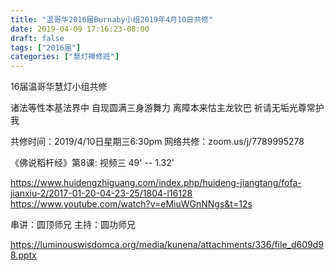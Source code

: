 ```yaml
---
title: "温哥华2016届Burnaby小组2019年4月10日共修"
date: 2019-04-09 17:16:23-08:00
draft: false
tags: ["2016届"]
categories: ["慧灯禅修班"]
---
```

16届温哥华慧灯小组共修

诸法等性本基法界中 
自现圆满三身游舞力
离障本来怙主龙钦巴 
祈请无垢光尊常护我 

共修时间：2019/4/10日星期三6:30pm
网络共修：zoom.us/j/7789995278 

《佛说稻杆经》第8课:  视频三 49' -- 1.32'

https://www.huidengzhiguang.com/index.php/huideng-jiangtang/fofa-jianxiu-2/2017-01-20-04-23-25/1804-l16128
https://www.youtube.com/watch?v=eMiuWGnNNgs&t=12s

串讲：圆顶师兄
主持：圆功师兄

https://luminouswisdomca.org/media/kunena/attachments/336/file_d609d98.pptx
